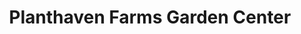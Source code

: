 ---
title: "Planthaven Farms Garden Center"
url: /olivette/planthaven-farms-garden-center/
shop: Garten-Center
---
